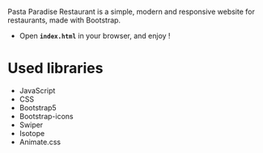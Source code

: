 

Pasta Paradise Restaurant is a simple, modern and responsive website for restaurants, made with Bootstrap.


- Open **`index.html`** in your browser, and enjoy !

# Used libraries

- JavaScript
- CSS
- Bootstrap5
- Bootstrap-icons
- Swiper
- Isotope
- Animate.css


